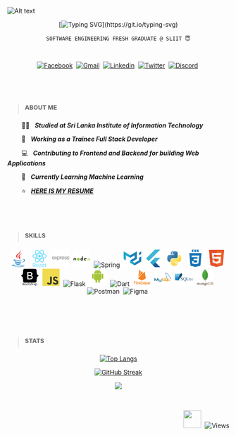 ![Alt text](https://gist.githubusercontent.com/ShehaniWageesha/fbfd96f40856924243d58257a0d895e6/raw/71b778a6daf5142e6464fe21b64fce0d2a31bb18/Header_WaterWave.svg)
<div align=center>

[![Typing SVG](https://readme-typing-svg.herokuapp.com?font=Fira+Code&pause=1000&width=435&lines=Hey+there,+I'm+Shehani+Wageesha...)](https://git.io/typing-svg)
  
` SOFTWARE ENGINEERING FRESH GRADUATE @ SLIIT 😇 `

<br/>
<!--<img src="https://user-images.githubusercontent.com/66903669/200950004-ea895268-8d20-4ec7-a46d-dda4a6022826.gif" width="200" height="170"/>
<br/><br/>-->
  
[![Facebook](https://img.shields.io/badge/Facebook-%231877F2.svg?style=for-the-badge&logo=Facebook&logoColor=white)](https://www.facebook.com/shehani.wageesha.7)&nbsp;
[![Gmail](https://img.shields.io/badge/Gmail-D14836?style=for-the-badge&logo=gmail&logoColor=white)](https://mail.google.com/mail/u/authuser=shehaniwageesha@gmail.com)&nbsp;
[![Linkedin](https://img.shields.io/badge/linkedin-%230077B5.svg?style=for-the-badge&logo=linkedin&logoColor=white)](https://www.linkedin.com/in/shehani-mahalekam-4120961b9/)&nbsp;
[![Twitter](https://img.shields.io/badge/twitter-%230077B5.svg?style=for-the-badge&logo=twitter&logoColor=white)](https://twitter.com/Wagee97)&nbsp;
[![Discord](https://img.shields.io/badge/Discord-7289DA?style=for-the-badge&logo=discord&logoColor=white)](https://discord.com/users/888824562492534785)&nbsp;
  
</div>

#
<br/>

> ### <sup>ABOUT ME</sup>

&emsp;&emsp; :woman_student: &nbsp; ***Studied at Sri Lanka Institute of Information Technology***

&emsp;&emsp; :briefcase: &nbsp; ***Working as a Trainee Full Stack Developer***

&emsp;&emsp; :computer: &nbsp; ***Contributing to Frontend and Backend for building Web Applications***

&emsp;&emsp; :seedling: &nbsp; ***Currently Learning Machine Learning***

<!--&emsp;&emsp; :star: &nbsp; ***[HERE IS MY RESUME](https://github.com/ShehaniWageesha/ShehaniWageesha/files/10095370/Resume_SW.pdf)*** <br/>-->

&emsp;&emsp; :star: &nbsp; ***[HERE IS MY RESUME](https://drive.google.com/file/d/18xTuoQo9FaN4wJ7BXE6tjjKQamCmbysy/view?usp=share_link)*** <br/>

#
<br/>

> ### <sup>SKILLS</sup>

<div align=center>
    <img src="https://raw.githubusercontent.com/devicons/devicon/master/icons/java/java-original.svg" title="Java" alt="Java" width="40" height="40"/>&nbsp;
  <img src="https://github.com/devicons/devicon/blob/master/icons/react/react-original-wordmark.svg" title="React" alt="React" width="40" height="40"/>&nbsp;
  <img src="https://github.com/devicons/devicon/blob/master/icons/express/express-original-wordmark.svg" title="Express" alt="Express" width="40" height="40"/>&nbsp;
  <img src="https://github.com/devicons/devicon/blob/master/icons/nodejs/nodejs-original-wordmark.svg" title="NodeJS" alt="NodeJS" width="40" height="40"/>&nbsp;
  <img src="https://www.vectorlogo.zone/logos/springio/springio-icon.svg" title="Spring" alt="Spring" width="40" height="40"/>&nbsp;
  <img src="https://github.com/devicons/devicon/blob/master/icons/materialui/materialui-original.svg" title="Material UI" alt="Material UI" width="40" height="40"/>&nbsp;
  <img src="https://github.com/devicons/devicon/blob/master/icons/flutter/flutter-original.svg" title="Flutter" alt="Flutter" width="40" height="40"/>&nbsp;
  <img src="https://github.com/devicons/devicon/blob/master/icons/python/python-original.svg" title="Python" alt="Python" width="40" height="40"/>&nbsp;
  <img src="https://github.com/devicons/devicon/blob/master/icons/css3/css3-plain-wordmark.svg"  title="CSS3" alt="CSS" width="40" height="40"/>&nbsp;
  <img src="https://github.com/devicons/devicon/blob/master/icons/html5/html5-original.svg" title="HTML5" alt="HTML" width="40" height="40"/>&nbsp;
  <img src="https://raw.githubusercontent.com/devicons/devicon/master/icons/bootstrap/bootstrap-plain-wordmark.svg" title="Bootstrap" alt="Bootstrap" width="40" height="40"/>&nbsp;
  <img src="https://github.com/devicons/devicon/blob/master/icons/javascript/javascript-original.svg" title="JavaScript" alt="JavaScript" width="40" height="40"/>&nbsp;
  <img src="https://www.vectorlogo.zone/logos/pocoo_flask/pocoo_flask-icon.svg" title="Flask" alt="Flask" width="40" height="40"/>&nbsp;
  <img src="https://github.com/devicons/devicon/blob/master/icons/android/android-original-wordmark.svg" title="Android" alt="Android" width="40" height="40"/>&nbsp;
  <img src="https://www.vectorlogo.zone/logos/dartlang/dartlang-icon.svg" title="Dart" alt="Dart" width="40" height="40"/>&nbsp;
  <img src="https://github.com/devicons/devicon/blob/master/icons/firebase/firebase-plain-wordmark.svg" title="Firebase" alt="Firebase" width="40" height="40"/>&nbsp;
  <img src="https://github.com/devicons/devicon/blob/master/icons/mysql/mysql-original-wordmark.svg" title="MySQL"  alt="MySQL" width="40" height="40"/>&nbsp;
  <img src="https://github.com/devicons/devicon/blob/master/icons/sqlite/sqlite-original-wordmark.svg" title="SQLite" alt="SQLite" width="40" height="40"/>&nbsp;
  <img src="https://github.com/devicons/devicon/blob/master/icons/mongodb/mongodb-original-wordmark.svg" title="MongoDB" alt="MongoDB" width="40" height="40"/>&nbsp;
  <img src="https://www.vectorlogo.zone/logos/getpostman/getpostman-icon.svg" title="Postman" alt="Postman" width="40" height="40"/>&nbsp;
  <img src="https://www.vectorlogo.zone/logos/figma/figma-icon.svg" title="Figma" alt="Figma" width="40" height="40"/>&nbsp;
</div><br/>

#
<br/>

> ### <sup>STATS</sup>

<div align=center>

[![Top Langs](https://github-readme-stats.vercel.app/api/top-langs/?username=ShehaniWageesha&langs_count=8&layout=compact&theme=vision-friendly-dark)](https://github.com/anuraghazra/github-readme-stats)

[![GitHub Streak](http://github-readme-streak-stats.herokuapp.com?user=ShehaniWageesha&theme=dark&background=000000)](https://git.io/streak-stats)

<img src="https://github-readme-stats.vercel.app/api?username=ShehaniWageesha&count_private=true&show_icons=true&&theme=vision-friendly-dark"/><br/>
  
<!--[![Top Langs](https://github-readme-stats.vercel.app/api/top-langs/?username=ShehaniWageesha&langs_count=6&hide=css,scss&layout=compact&theme=vision-friendly-dark)](https://github.com/anuraghazra/github-readme-stats)-->

<!--[![GitHub Activity Graph](https://activity-graph.herokuapp.com/graph?username=ShehaniWageesha&theme=react-dark&hide_title=false&bg_color=000000&color=FFFFFF&line=FFC000&point=FFC000&hide_border=false)](https://github.com/ShehaniWageesha/github-readme-activity-graph)-->
 
</div>
<br/>

<div align=right>

<img src="https://gist.githubusercontent.com/ShehaniWageesha/f5c7c2a6a14f036eb73139b63fd28109/raw/bfdff02230cec37afc085768beacc9873f1292be/GIFparrot.gif" width="40" height="40"/>&nbsp;&nbsp;![Views](https://komarev.com/ghpvc/?username=ShehaniWageesha&style=for-the-badge)

</div>
